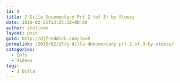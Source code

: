 ```yaml
---
id: 9
title: J Dilla Documentary Prt 2 (of 3) by Stussy
date: 2010-02-25T13:25:32+00:00
author: shotlowb
layout: post
guid: http://djfreddieb.com/?p=9
permalink: /2010/02/25/j-dilla-documentary-prt-2-of-3-by-stussy/
categories:
  - Info
  - Videos
tags:
  - J Dilla
---
```

